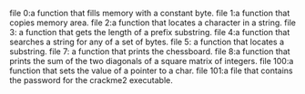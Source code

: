 file 0:a function that fills memory with a constant byte.
file 1:a function that copies memory area.
file 2:a function that locates a character in a string.
file 3: a function that gets the length of a prefix substring.
file 4:a function that searches a string for any of a set of bytes.
file 5: a function that locates a substring.
file 7: a function that prints the chessboard.
file 8:a function that prints the sum of the two diagonals of a square matrix of integers.
file 100:a function that sets the value of a pointer to a char.
file 101:a file that contains the password for the crackme2 executable.
